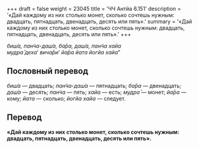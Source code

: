 +++
draft = false
weight = 23045
title = 'ЧЧ Антйа 6.151'
description = '«Дай каждому из них столько монет, сколько сочтешь нужным: двадцать, пятнадцать, двенадцать, десять или пять».'
summary = '«Дай каждому из них столько монет, сколько сочтешь нужным: двадцать, пятнадцать, двенадцать, десять или пять».'
+++

_биш́а,_ _пан̃ча-даш́а,_ _ба̄ра,_ _даш́а,_ _пан̃ча хайа  
мудра̄ деха_’ _вича̄ри_’ _йа̄ра йата йогйа хайа_”

## Пословный перевод

_биш́а_ — двадцать; _пан̃ча_\-_даш́а_ — пятнадцать; _ба̄ра_ — двенадцать; _даш́а_ — десять; _пан̃ча_ — пять; _хайа_ — есть; _мудра̄_ — монет; _йа̄ра_ — кому; _йата_ — сколько; _йогйа_ _хайа_ — следует.

## Перевод

**«Дай каждому из них столько монет, сколько сочтешь нужным: двадцать, пятнадцать, двенадцать, десять или пять».**
